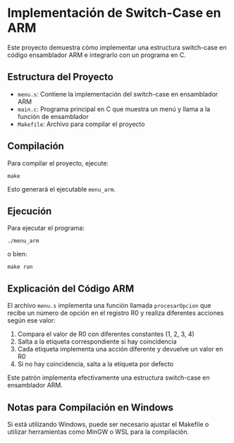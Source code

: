 # Implementación de Switch-Case en ARM

Este proyecto demuestra cómo implementar una estructura switch-case en código ensamblador ARM e integrarlo con un programa en C.

## Estructura del Proyecto

- `menu.s`: Contiene la implementación del switch-case en ensamblador ARM
- `main.c`: Programa principal en C que muestra un menú y llama a la función de ensamblador
- `Makefile`: Archivo para compilar el proyecto

## Compilación

Para compilar el proyecto, ejecute:

```
make
```

Esto generará el ejecutable `menu_arm`.

## Ejecución

Para ejecutar el programa:

```
./menu_arm
```

o bien:

```
make run
```

## Explicación del Código ARM

El archivo `menu.s` implementa una función llamada `procesarOpcion` que recibe un número de opción en el registro R0 y realiza diferentes acciones según ese valor:

1. Compara el valor de R0 con diferentes constantes (1, 2, 3, 4)
2. Salta a la etiqueta correspondiente si hay coincidencia
3. Cada etiqueta implementa una acción diferente y devuelve un valor en R0
4. Si no hay coincidencia, salta a la etiqueta por defecto

Este patrón implementa efectivamente una estructura switch-case en ensamblador ARM.

## Notas para Compilación en Windows

Si está utilizando Windows, puede ser necesario ajustar el Makefile o utilizar herramientas como MinGW o WSL para la compilación.